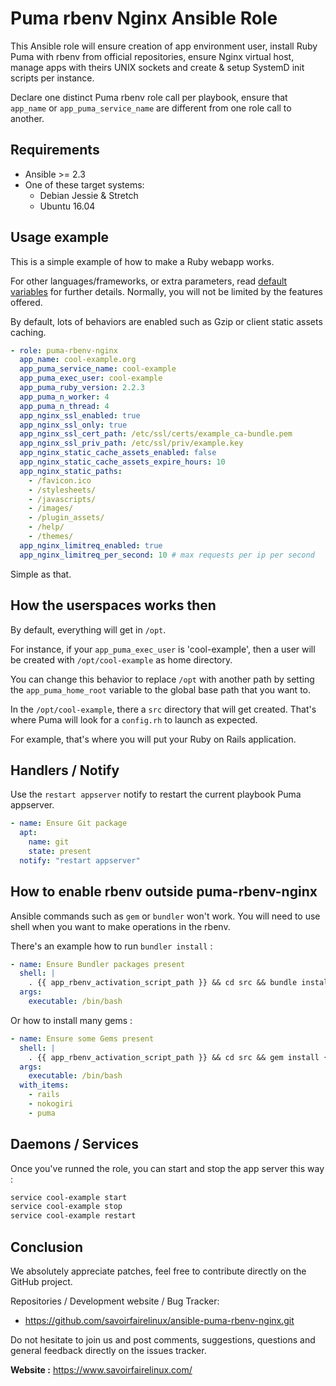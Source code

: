 Puma rbenv Nginx Ansible Role
=============================

This Ansible role will ensure creation of app environment user,
install Ruby Puma with rbenv from official repositories, ensure Nginx virtual
host, manage apps with theirs UNIX sockets and create & setup SystemD init
scripts per instance.

Declare one distinct Puma rbenv role call per playbook, ensure that `app_name`
or `app_puma_service_name` are different from one role call to another.


Requirements
------------

* Ansible >= 2.3
* One of these target systems:
    * Debian Jessie & Stretch
    * Ubuntu 16.04


Usage example
-------------

This is a simple example of how to make a Ruby webapp works.

For other languages/frameworks, or extra parameters, read [default variables](defaults/main.yml) for further details.
Normally, you will not be limited by the features offered.

By default, lots of behaviors are enabled such as Gzip or client static assets caching.

```yaml
- role: puma-rbenv-nginx
  app_name: cool-example.org
  app_puma_service_name: cool-example
  app_puma_exec_user: cool-example
  app_puma_ruby_version: 2.2.3
  app_puma_n_worker: 4
  app_puma_n_thread: 4
  app_nginx_ssl_enabled: true
  app_nginx_ssl_only: true
  app_nginx_ssl_cert_path: /etc/ssl/certs/example_ca-bundle.pem
  app_nginx_ssl_priv_path: /etc/ssl/priv/example.key
  app_nginx_static_cache_assets_enabled: false
  app_nginx_static_cache_assets_expire_hours: 10
  app_nginx_static_paths:
    - /favicon.ico
    - /stylesheets/
    - /javascripts/
    - /images/
    - /plugin_assets/
    - /help/
    - /themes/
  app_nginx_limitreq_enabled: true
  app_nginx_limitreq_per_second: 10 # max requests per ip per second
```

Simple as that.


How the userspaces works then
-----------------------------

By default, everything will get in `/opt`.

For instance, if your `app_puma_exec_user` is 'cool-example', then a user
will be created with `/opt/cool-example` as home directory.

You can change this behavior to replace `/opt` with another path by setting
the `app_puma_home_root` variable to the global base path that you want to.

In the `/opt/cool-example`, there a `src` directory that will get created.
That's where Puma will look for a `config.rh` to launch as expected.

For example, that's where you will put your Ruby on Rails application.


Handlers / Notify
-----------------

Use the `restart appserver` notify to restart the current playbook Puma appserver.

```yaml
- name: Ensure Git package
  apt:
    name: git
    state: present
  notify: "restart appserver"
```


How to enable rbenv outside puma-rbenv-nginx
--------------------------------------------

Ansible commands such as `gem` or `bundler` won't work. You will need
to use shell when you want to make operations in the rbenv.

There's an example how to run `bundler install` :

```yaml
- name: Ensure Bundler packages present
  shell: |
    . {{ app_rbenv_activation_script_path }} && cd src && bundle install && rbenv rehash
  args:
    executable: /bin/bash
```

Or how to install many gems :

```yaml
- name: Ensure some Gems present
  shell: |
    . {{ app_rbenv_activation_script_path }} && cd src && gem install {{ item }} && rbenv rehash
  args:
    executable: /bin/bash
  with_items:
    - rails
    - nokogiri
    - puma
```


Daemons / Services
------------------

Once you've runned the role, you can start and stop the app server this way :

```sh
service cool-example start
service cool-example stop
service cool-example restart
```


Conclusion
----------

We absolutely appreciate patches, feel free to contribute directly on the GitHub project.

Repositories / Development website / Bug Tracker:
- https://github.com/savoirfairelinux/ansible-puma-rbenv-nginx.git

Do not hesitate to join us and post comments, suggestions, questions and general feedback directly on the issues tracker.

**Website :** https://www.savoirfairelinux.com/
